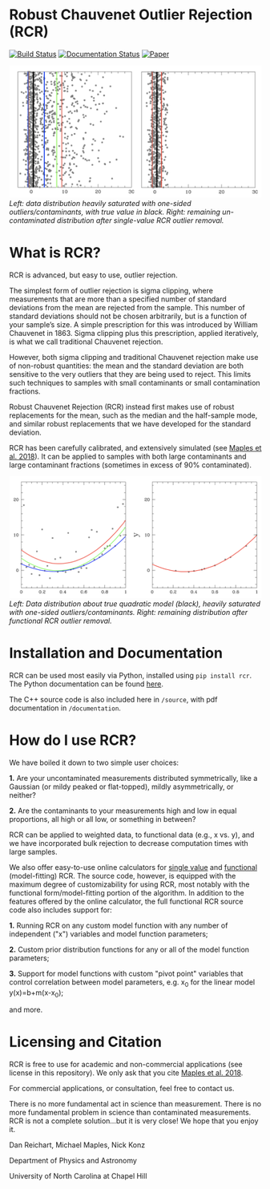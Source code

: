 # Robust Chauvenet Outlier Rejection (RCR)

[![Build Status](https://travis-ci.com/nickk124/RCR.svg?branch=master)](https://travis-ci.com/nickk124/RCR)
[![Documentation Status](https://readthedocs.org/projects/rcr/badge/?version=latest)](https://rcr.readthedocs.io/en/latest/?badge=latest)
[![Paper](https://img.shields.io/badge/arXiv-1807.05276-orange)](https://arxiv.org/abs/1807.05276)
      

![](example_imgs/before_after_singlevalue.png)
*Left: data distribution heavily saturated with one-sided outliers/contaminants, with true value in black. Right: remaining un-contaminated distribution after single-value RCR outlier removal.*

# What is RCR?
RCR is advanced, but easy to use, outlier rejection.

The simplest form of outlier rejection is sigma clipping, where measurements that are more than a specified number of standard deviations from the mean are rejected from the sample. This number of standard deviations should not be chosen arbitrarily, but is a function of your sample’s size. A simple prescription for this was introduced by William Chauvenet in 1863. Sigma clipping plus this prescription, applied iteratively, is what we call traditional Chauvenet rejection.

However, both sigma clipping and traditional Chauvenet rejection make use of non-robust quantities: the mean and the standard deviation are both sensitive to the very outliers that they are being used to reject. This limits such techniques to samples with small contaminants or small contamination fractions.

Robust Chauvenet Rejection (RCR) instead first makes use of robust replacements for the mean, such as the median and the half-sample mode, and similar robust replacements that we have developed for the standard deviation.

RCR has been carefully calibrated, and extensively simulated (see [Maples et al. 2018](https://arxiv.org/abs/1807.05276)). It can be applied to samples with both large contaminants and large contaminant fractions (sometimes in excess of 90% contaminated).

![](example_imgs/before_after_functional.png)
*Left: Data distribution about true quadratic model (black), heavily saturated with one-sided outliers/contaminants. Right: remaining distribution after functional RCR outlier removal.*

# Installation and Documentation
RCR can be used most easily via Python, installed using `pip install rcr`. The Python documentation can be found [here](rcr.readthedocs.io).

The C++ source code is also included here in `/source`, with pdf documentation in `/documentation`.


# How do I use RCR?
We have boiled it down to two simple user choices:

**1.** Are your uncontaminated measurements distributed symmetrically, like a Gaussian (or mildy peaked or flat-topped), mildly asymmetrically, or neither?

**2.** Are the contaminants to your measurements high and low in equal proportions, all high or all low, or something in between?

RCR can be applied to weighted data, to functional data (e.g., x vs. y), and we have incorporated bulk rejection to decrease computation times with large samples.

We also offer easy-to-use online calculators for [single value](https://skynet.unc.edu/rcr/calculator/value) and [functional](https://skynet.unc.edu/rcr/calculator/functional) (model-fitting) RCR. The source code, however, is equipped with the maximum degree of customizability for using RCR, most notably with the functional form/model-fitting portion of the algorithm. In addition to the features offered by the online calculator, the full functional RCR source code also includes support for:

**1.** Running RCR on any custom model function with any number of independent ("x") variables and model function parameters;

**2.** Custom prior distribution functions for any or all of the model function parameters;

**3.** Support for model functions with custom "pivot point" variables that control correlation between model parameters, e.g. x<sub>0</sub> for the linear model y(x)=b+m(x-x<sub>0</sub>);

and more.


# Licensing and Citation

RCR is free to use for academic and non-commercial applications (see license in this repository). We only ask that you cite [Maples et al. 2018](https://arxiv.org/abs/1807.05276).

For commercial applications, or consultation, feel free to contact us.


There is no more fundamental act in science than measurement. There is no more fundamental problem in science than contaminated measurements. RCR is not a complete solution...but it is very close! We hope that you enjoy it.

Dan Reichart, Michael Maples, Nick Konz

Department of Physics and Astronomy

University of North Carolina at Chapel Hill
